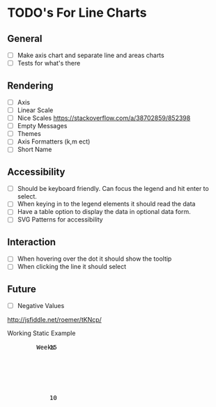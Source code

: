 # TODO's For Line Charts

## General
- [ ] Make axis chart and separate line and areas charts
- [ ] Tests for what's there

## Rendering
- [ ] Axis
- [ ] Linear Scale
- [ ] Nice Scales https://stackoverflow.com/a/38702859/852398
- [ ] Empty Messages
- [ ] Themes
- [ ] Axis Formatters (k,m ect)
- [ ] Short Name

## Accessibility
- [ ] Should be keyboard friendly. Can focus the legend and hit enter to select.
- [ ] When keying in to the legend elements it should read the data
- [ ] Have a table option to display the data in optional data form.
- [ ] SVG Patterns for accessibility

## Interaction

- [ ] When hovering over the dot it should show the tooltip
- [ ] When clicking the line it should select

## Future

- [ ] Negative Values

http://jsfiddle.net/roemer/tKNcp/

Working Static Example
<pre>
  <svg class="ids-line-chart" part="chart" width="${this.width}" height="${this.height}" xmlns="http://www.w3.org/2000/svg">
    <title id="title">${this.title}</title>
    <g class="grid x-lines">
        <line x1="113" x2="113" y1="10" y2="380"></line>
        <line x1="259" x2="259" y1="10" y2="380"></line>
        <line x1="405" x2="405" y1="10" y2="380"></line>
        <line x1="551" x2="551" y1="10" y2="380"></line>
        <line x1="697" x2="697" y1="10" y2="380"></line>
    </g>
    <g class="grid y-lines">
        <line x1="86" x2="697" y1="10" y2="10"></line>
        <line x1="86" x2="697" y1="68" y2="68"></line>
        <line x1="86" x2="697" y1="126" y2="126"></line>
        <line x1="86" x2="697" y1="185" y2="185"></line>
        <line x1="86" x2="697" y1="243" y2="243"></line>
        <line x1="86" x2="697" y1="301" y2="301"></line>
        <line x1="86" x2="697" y1="360" y2="360"></line>
    </g>
    <g class="markers" data-setname="Component One">
        <circle cx="113" cy="192" data-value="7.2" r="5"></circle>
        <circle cx="259" cy="171" data-value="8.1" r="5"></circle>
        <circle cx="405" cy="179" data-value="7.7" r="5"></circle>
        <circle cx="551" cy="200" data-value="6.8" r="5"></circle>
        <circle cx="697" cy="204" data-value="6.7" r="5"></circle>
    </g>
    <g class="marker-lines">
        <polyline class="data-line" points="113,192 259,171 405,179 551,200 697,204"/>
    </g>
    <g class="areas">
        <path d="M113,360 L113,192 L259,171 L405,179 L551,200 L697,204 L697,360 Z"></path>
    </g>
    <g class="labels x-labels">
        <text x="113" y="400">2008</text>
        <text x="259" y="400">2009</text>
        <text x="405" y="400">2010</text>
        <text x="551" y="400">2011</text>
        <text x="697" y="400">2012</text>
    </g>
    <g class="labels y-labels">
        <text x="80" y="15">15</text>
        <text x="80" y="131">10</text>
        <text x="80" y="248">5</text>
        <text x="80" y="365">0</text>
        <text x="50" y="15" class="axis-label">Weeks</text>
    </g>
    </svg>
</pre>

